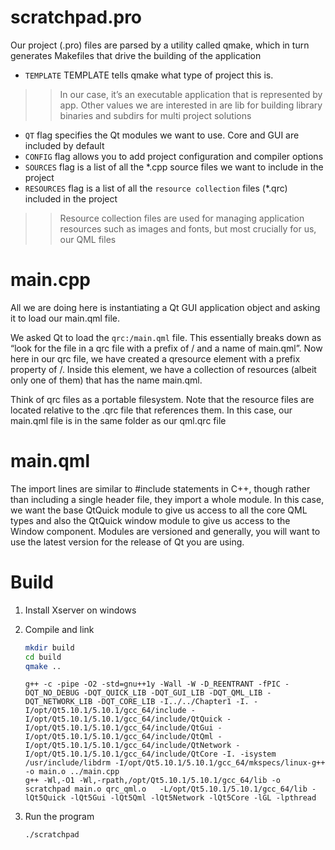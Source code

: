 
# scratchpad.pro 

Our project (.pro) files are parsed by a utility called qmake, which in turn generates Makefiles that drive the building of the application

* `TEMPLATE` TEMPLATE tells qmake what type of project this is. 
>> In our case, it’s an executable application that is represented by app. Other values we are interested in are lib for building library binaries and subdirs for multi project solutions
* `QT` flag specifies the Qt modules we want to use. Core and GUI are included by default
* `CONFIG` flag allows you to add project configuration and compiler options
* `SOURCES` flag is a list of all the *.cpp source files we want to include in the project
* `RESOURCES` flag is a list of all the `resource collection` files (*.qrc) included in the project
>> Resource collection files are used for managing application resources such as images and fonts, but most crucially for us, our QML files

# main.cpp

All we are doing here is instantiating a Qt GUI application object and asking it to load our main.qml file.

We asked Qt to load the `qrc:/main.qml` file. This essentially breaks down as “look for the file in a qrc file with a prefix of / and a name of main.qml”.
Now here in our qrc file, we have created a qresource element with a prefix property of /. Inside this element, we have a collection of resources (albeit only one of them) that has the name main.qml.

Think of qrc files as a portable filesystem. Note that the resource files are located relative to the .qrc file that references them. In this case, our main.qml file is in the same folder as our qml.qrc file

# main.qml

The import lines are similar to #include statements in C++, though rather than including a single header file, they import a whole module. In this case, we want the base QtQuick module to give us access to all the core QML types and also the QtQuick window module to give us access to the Window component. Modules are versioned and generally, you will want to use the latest version for the release of Qt you are using.


# Build

1. Install Xserver on windows
2. Compile and link

    ```sh
    mkdir build
    cd build
    qmake ..
    ```

    ```
    g++ -c -pipe -O2 -std=gnu++1y -Wall -W -D_REENTRANT -fPIC -DQT_NO_DEBUG -DQT_QUICK_LIB -DQT_GUI_LIB -DQT_QML_LIB -DQT_NETWORK_LIB -DQT_CORE_LIB -I../../Chapter1 -I. -I/opt/Qt5.10.1/5.10.1/gcc_64/include -I/opt/Qt5.10.1/5.10.1/gcc_64/include/QtQuick -I/opt/Qt5.10.1/5.10.1/gcc_64/include/QtGui -I/opt/Qt5.10.1/5.10.1/gcc_64/include/QtQml -I/opt/Qt5.10.1/5.10.1/gcc_64/include/QtNetwork -I/opt/Qt5.10.1/5.10.1/gcc_64/include/QtCore -I. -isystem /usr/include/libdrm -I/opt/Qt5.10.1/5.10.1/gcc_64/mkspecs/linux-g++ -o main.o ../main.cpp
    g++ -Wl,-O1 -Wl,-rpath,/opt/Qt5.10.1/5.10.1/gcc_64/lib -o scratchpad main.o qrc_qml.o   -L/opt/Qt5.10.1/5.10.1/gcc_64/lib -lQt5Quick -lQt5Gui -lQt5Qml -lQt5Network -lQt5Core -lGL -lpthread
    ```
3. Run the program

    ```sh
    ./scratchpad
    ```